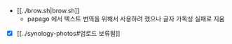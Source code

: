 - [[../brow.sh|brow.sh]]
  - papago  에서 텍스트 번역을 위해서 사용하려 했으나 글자 가독성 실패로 지움
- [X] [[../synology-photos#업로드 보류됨]]
